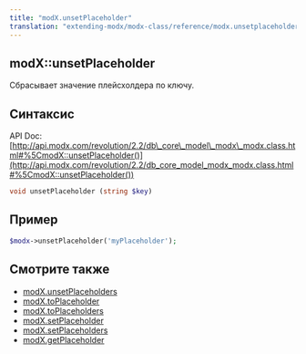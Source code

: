 ```yaml
---
title: "modX.unsetPlaceholder"
translation: "extending-modx/modx-class/reference/modx.unsetplaceholder"
---
```


## modX::unsetPlaceholder

Сбрасывает значение плейсхолдера по ключу.

## Синтаксис

API Doc: [http://api.modx.com/revolution/2.2/db\_core\_model\_modx\_modx.class.html#%5CmodX::unsetPlaceholder()](http://api.modx.com/revolution/2.2/db_core_model_modx_modx.class.html#%5CmodX::unsetPlaceholder())

``` php
void unsetPlaceholder (string $key)
```

## Пример

``` php
$modx->unsetPlaceholder('myPlaceholder');
```

## Смотрите также

- [modX.unsetPlaceholders](extending-modx/modx-class/reference/modx.unsetplaceholders "modX.unsetPlaceholders")
- [modX.toPlaceholder](extending-modx/modx-class/reference/modx.toplaceholder "modX.toPlaceholder")
- [modX.toPlaceholders](extending-modx/modx-class/reference/modx.toplaceholders "modX.toPlaceholders")
- [modX.setPlaceholder](extending-modx/modx-class/reference/modx.setplaceholder "modX.setPlaceholder")
- [modX.setPlaceholders](extending-modx/modx-class/reference/modx.setplaceholders "modX.setPlaceholders")
- [modX.getPlaceholder](extending-modx/modx-class/reference/modx.getplaceholder "modX.getPlaceholder")
